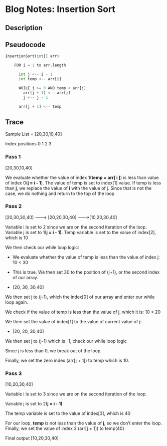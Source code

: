 # Blog Notes: Insertion Sort

## Description

## Pseudocode

```py
InsertionSort(int[] arr)

    FOR i = 1 to arr.length

      int j <-- i - 1
      int temp <-- arr[i]

      WHILE j >= 0 AND temp < arr[j]
        arr[j + 1] <-- arr[j]
        j <-- j - 1

      arr[j + 1] <-- temp
```

## Trace

Sample List = [20,30,10,40]

Index positions 0  1  2  3

### Pass 1

[20,30,10,40]

We evaluate whether the value of index 1(**temp = arr[ i ]**) is less than value of index 0(**j = i - 1**). The value of temp is set to index[1] value.
If temp is less than **j**, we replace the value of **i** with the value of j.
Since that is not the case, we do nothing and return to the top of the loop

### Pass 2

[20,30,30,40] ---> [20,20,30,40] --->[10,20,30,40]

Variable i is set to 2 since we are on the second iteration of the loop. Variable j is set to 1(**j = i - 1)**. Temp variable is set to the value of index[2], which is 10

We then check our while loop logic:

- We evaluate whether the value of temp is less than the value of index j: 10 < 30

- This is true. We then set 30 to the position of (j+1), or the second index of our array.

- [20, 30, 30,40]

We then set j to (j-1), which the index[0] of our array and enter our while loop again.

We check if the value of temp is less than the value of j, which it is: 10 < 20

We then set the value of index[1] to the value of current value of j:

- [20, 20, 30,40]

We then set j to (j-1) which is -1, check our while loop logic

Since j is less than 0, we break out of the loop.

Finally, we set the zero index (arr[j + 1]) to temp which is 10.

### Pass 3

[10,20,30,40]

Variable i is set to 3 since we are on the second iteration of the loop.

Variable j is set to 2(**j = i - 1)**

The temp variable is set to the value of index[3], which is 40

For our loop, **temp** is not less than the value of **j**, so we don’t enter the loop.
Finally, we set the value of index 3 (arr[j + 1]) to temp(40)

Final output [10,20,30,40]
